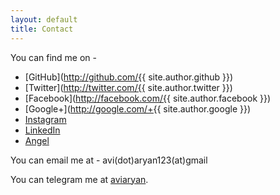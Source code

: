 ```yaml
---
layout: default
title: Contact
---
```


You can find me on -  

* [GitHub](http://github.com/{{ site.author.github }})
* [Twitter](http://twitter.com/{{ site.author.twitter }})
* [Facebook](http://facebook.com/{{ site.author.facebook }})
* [Google+](http://google.com/+{{ site.author.google }})
* [Instagram](https://www.instagram.com/aviaryan123/)
* [LinkedIn](https://in.linkedin.com/in/aviaryan)
* [Angel](https://angel.co/aviaryan)

You can email me at - avi(dot)aryan123(at)gmail

You can telegram me at [aviaryan](http://telegram.me/aviaryan).

<!-- PS - If you are a recruiter, please have a look at my [resume](https://drive.google.com/open?id=0B1I7ETQXT-TFR3NBQVVwazhnb2c). -->
